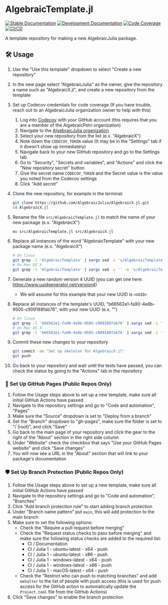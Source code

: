 # AlgebraicTemplate.jl

[![Stable Documentation](https://img.shields.io/badge/docs-stable-blue.svg)](https://AlgebraicJulia.github.io/AlgebraicTemplate.jl/stable)
[![Development Documentation](https://img.shields.io/badge/docs-dev-blue.svg)](https://AlgebraicJulia.github.io/AlgebraicTemplate.jl/dev)
[![Code Coverage](https://codecov.io/gh/AlgebraicJulia/AlgebraicTemplate.jl/branch/main/graph/badge.svg)](https://codecov.io/gh/AlgebraicJulia/AlgebraicTemplatee.jl)
[![CI/CD](https://github.com/AlgebraicJulia/AlgebraicTemplate.jl/actions/workflows/julia_ci.yml/badge.svg)](https://github.com/AlgebraicJulia/AlgebraicTemplate.jl/actions/workflows/julia_ci.yml)

A template repository for making a new AlgebraicJulia package.

## 🛠️ Usage

1. Use the "Use this template" dropdown to select "Create a new repository"
2. In the new page select "AlgebraicJulia" as the owner, give the repository a name such as "AlgebraicX.jl", and create a new repository from the template
3. Set up Codecov credentials for code coverage (If you have trouble, reach out to an AlgebraicJulia organization owner to help with this)

   1. Log into [Codecov](https://codecov.io) with your GitHub account (this requires that you are a member of the AlgebraicPetri organization)
   2. Navigate to the [AlgebraicJulia organization](https://app.codecov.io/gh/AlgebraicJulia)
   3. Select your new repository from the list (e.x. "AlgebraicX")
   4. Note down the `CODECOV_TOKEN` value (It may be in the "Settings" tab if it doesn't show up immediately)
   5. Navigate back to your new GitHub repository and go to the Settings tab
   6. Go to "Security", "Secrets and variables", and "Actions" and click the "New repository secret" button
   7. Give the secret name `CODECOV_TOKEN` and the Secret value is the value you noted from the Codecov settings
   8. Click "Add secret"

4. Clone the new repository, for example in the terminal:
   ```sh
   git clone https://github.com/AlgebraicJulia/AlgebraicX.jl.git
   cd AlgebraicX.jl
   ```
5. Rename the file `src/AlgebraicTemplate.jl` to match the name of your new package (e.x. "AlgebraicX")
   ```sh
   mv src/AlgebraicTemplate.jl src/AlgebraicX.jl
   ```
6. Replace all instances of the word "AlgebraicTemplate" with your new package name (e.x. "AlgebraicX")
   ```sh
   # On linux
   git grep -l 'AlgebraicTemplate' | xargs sed -i 's/AlgebraicTemplate/AlgebraicX/g'
   # On Mac OS X
   git grep -l 'AlgebraicTemplate' | xargs sed -i '' -e 's/AlgebraicTemplate/AlgebraicX/g'
   ```
7. Generate a new random version 4 UUID (you can get one here: https://www.uuidgenerator.net/version4)
   - We will assume for this example that your new UUID is `<UUID>`
8. Replace all instances of the template's UUID, "b66562e1-fa90-4e8b-9505-c909188fab76", with your new UUID (e.x. "<UUID>")
   ```sh
   # On linux
   git grep -l 'b66562e1-fa90-4e8b-9505-c909188fab76' | xargs sed -i 's/b66562e1-fa90-4e8b-9505-c909188fab76/<UUID>/g'
   # On Mac OS X
   git grep -l 'b66562e1-fa90-4e8b-9505-c909188fab76' | xargs sed -i '' -e 's/b66562e1-fa90-4e8b-9505-c909188fab76/<UUID>/g'
   ```
9. Commit these new changes to your repository
   ```sh
   git commit -am "Set up skeleton for AlgebraicX.jl"
   git push
   ```
10. Go back to your repository and wait until the tests have passed, you can check the status by going to the "Actions" tab in the repository

### 📔 Set Up GitHub Pages (Public Repos Only)

1. Follow the Usage steps above to set up a new template, make sure all initial GitHub Actions have passed
2. Navigate to the repository settings and go to "Code and automation", "Pages"
3. Make sure the "Source" dropdown is set to "Deploy from a branch"
4. Set the "Branch" dropdown to "gh-pages", make sure the folder is set to "/ (root)", and click "Save"
5. Go back to the main page of your repository and click the gear to the right of the "About" section in the right side column
6. Under "Website" check the checkbox that says "Use your GitHub Pages website" and click "Save changes"
7. You will now see a URL in the "About" section that will link to your package's documentation

### 🛡️ Set Up Branch Protection (Public Repos Only)

1. Follow the Usage steps above to set up a new template, make sure all initial GitHub Actions have passed
2. Navigate to the repository settings and go to "Code and automation", "Branches"
3. Click "Add branch protection rule" to start adding branch protection
4. Under "Branch name pattern" put `main`, this will add protection to the main branch
5. Make sure to set the following options:
   - Check the "Require a pull request before merging"
   - Check the "Request status checks to pass before merging" and make sure the following status checks are added to the required list:
     - CI / Documentation
     - CI / Julia 1 - ubuntu-latest - x64 - push
     - CI / Julia 1 - ubuntu-latest - x86 - push
     - CI / Julia 1 - windows-latest - x64 - push
     - CI / Julia 1 - windows-latest - x86 - push
     - CI / Julia 1 - macOS-latest - x64 - push
   - Check the "Restrict who can push to matching branches" and add `mehalter` to the list of people with push access (this is used for push access for the GitHub action to automatically update the `Project.toml` file from the GitHub Actions)
6. Click "Save changes" to enable the branch protection
